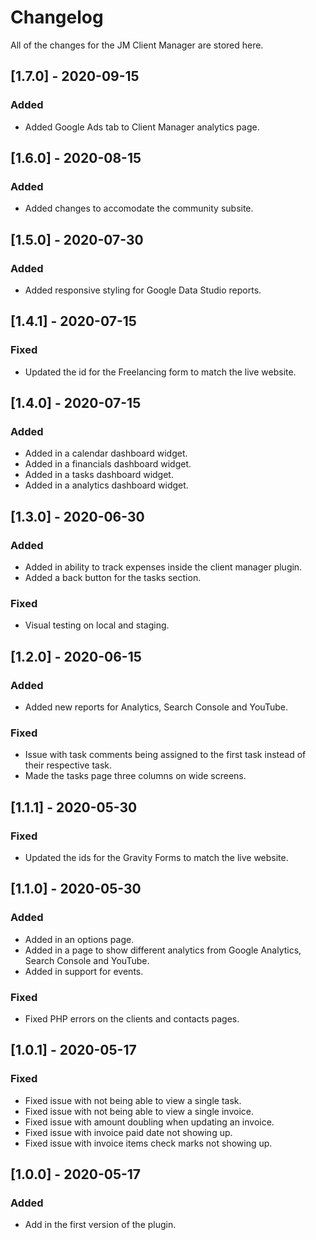 # Changelog

All of the changes for the JM Client Manager are stored here.

## [1.7.0] - 2020-09-15

### Added
- Added Google Ads tab to Client Manager analytics page.

## [1.6.0] - 2020-08-15

### Added
- Added changes to accomodate the community subsite.

## [1.5.0] - 2020-07-30

### Added
- Added responsive styling for Google Data Studio reports.

## [1.4.1] - 2020-07-15

### Fixed
- Updated the id for the Freelancing form to match the live website.

## [1.4.0] - 2020-07-15

### Added
- Added in a calendar dashboard widget.
- Added in a financials dashboard widget.
- Added in a tasks dashboard widget.
- Added in a analytics dashboard widget.

## [1.3.0] - 2020-06-30

### Added
- Added in ability to track expenses inside the client manager plugin.
- Added a back button for the tasks section.

### Fixed
- Visual testing on local and staging.

## [1.2.0] - 2020-06-15

### Added
- Added new reports for Analytics, Search Console and YouTube.

### Fixed
- Issue with task comments being assigned to the first task instead of their respective task.
- Made the tasks page three columns on wide screens.

## [1.1.1] - 2020-05-30

### Fixed
- Updated the ids for the Gravity Forms to match the live website.

## [1.1.0] - 2020-05-30

### Added
- Added in an options page.
- Added in a page to show different analytics from Google Analytics, Search Console and YouTube.
- Added in support for events.

### Fixed
- Fixed PHP errors on the clients and contacts pages.

## [1.0.1] - 2020-05-17

### Fixed
- Fixed issue with not being able to view a single task.
- Fixed issue with not being able to view a single invoice.
- Fixed issue with amount doubling when updating an invoice.
- Fixed issue with invoice paid date not showing up.
- Fixed issue with invoice items check marks not showing up.

## [1.0.0] - 2020-05-17

### Added
- Add in the first version of the plugin.
